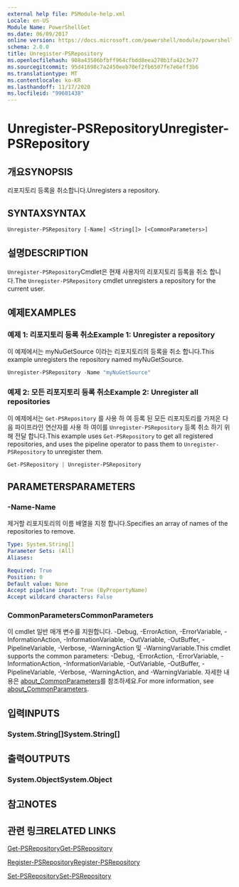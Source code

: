 ```yaml
---
external help file: PSModule-help.xml
Locale: en-US
Module Name: PowerShellGet
ms.date: 06/09/2017
online version: https://docs.microsoft.com/powershell/module/powershellget/unregister-psrepository?view=powershell-7.2&WT.mc_id=ps-gethelp
schema: 2.0.0
title: Unregister-PSRepository
ms.openlocfilehash: 908a43506bfbff964cfbdd8eea270b1fa42c3e77
ms.sourcegitcommit: 95d41698c7a2450eeb70ef2fb6507fe7e6eff3b6
ms.translationtype: MT
ms.contentlocale: ko-KR
ms.lasthandoff: 11/17/2020
ms.locfileid: "99601438"
---
```

# <span data-ttu-id="93788-102">Unregister-PSRepository</span><span class="sxs-lookup"><span data-stu-id="93788-102">Unregister-PSRepository</span></span>

## <span data-ttu-id="93788-103">개요</span><span class="sxs-lookup"><span data-stu-id="93788-103">SYNOPSIS</span></span>
<span data-ttu-id="93788-104">리포지토리 등록을 취소합니다.</span><span class="sxs-lookup"><span data-stu-id="93788-104">Unregisters a repository.</span></span>

## <span data-ttu-id="93788-105">SYNTAX</span><span class="sxs-lookup"><span data-stu-id="93788-105">SYNTAX</span></span>

```
Unregister-PSRepository [-Name] <String[]> [<CommonParameters>]
```

## <span data-ttu-id="93788-106">설명</span><span class="sxs-lookup"><span data-stu-id="93788-106">DESCRIPTION</span></span>

<span data-ttu-id="93788-107">`Unregister-PSRepository`Cmdlet은 현재 사용자의 리포지토리 등록을 취소 합니다.</span><span class="sxs-lookup"><span data-stu-id="93788-107">The `Unregister-PSRepository` cmdlet unregisters a repository for the current user.</span></span>

## <span data-ttu-id="93788-108">예제</span><span class="sxs-lookup"><span data-stu-id="93788-108">EXAMPLES</span></span>

### <span data-ttu-id="93788-109">예제 1: 리포지토리 등록 취소</span><span class="sxs-lookup"><span data-stu-id="93788-109">Example 1: Unregister a repository</span></span>

<span data-ttu-id="93788-110">이 예제에서는 myNuGetSource 이라는 리포지토리의 등록을 취소 합니다.</span><span class="sxs-lookup"><span data-stu-id="93788-110">This example unregisters the repository named myNuGetSource.</span></span>

```powershell
Unregister-PSRepository -Name "myNuGetSource"
```

### <span data-ttu-id="93788-111">예제 2: 모든 리포지토리 등록 취소</span><span class="sxs-lookup"><span data-stu-id="93788-111">Example 2: Unregister all repositories</span></span>

<span data-ttu-id="93788-112">이 예제에서는 `Get-PSRepository` 를 사용 하 여 등록 된 모든 리포지토리를 가져온 다음 파이프라인 연산자를 사용 하 여이를 `Unregister-PSRepository` 등록 취소 하기 위해 전달 합니다.</span><span class="sxs-lookup"><span data-stu-id="93788-112">This example uses `Get-PSRepository` to get all registered repositories, and uses the pipeline operator to pass them to `Unregister-PSRepository` to unregister them.</span></span>

```powershell
Get-PSRepository | Unregister-PSRepository
```

## <span data-ttu-id="93788-113">PARAMETERS</span><span class="sxs-lookup"><span data-stu-id="93788-113">PARAMETERS</span></span>

### <span data-ttu-id="93788-114">-Name</span><span class="sxs-lookup"><span data-stu-id="93788-114">-Name</span></span>

<span data-ttu-id="93788-115">제거할 리포지토리의 이름 배열을 지정 합니다.</span><span class="sxs-lookup"><span data-stu-id="93788-115">Specifies an array of names of the repositories to remove.</span></span>

```yaml
Type: System.String[]
Parameter Sets: (All)
Aliases:

Required: True
Position: 0
Default value: None
Accept pipeline input: True (ByPropertyName)
Accept wildcard characters: False
```

### <span data-ttu-id="93788-116">CommonParameters</span><span class="sxs-lookup"><span data-stu-id="93788-116">CommonParameters</span></span>

<span data-ttu-id="93788-117">이 cmdlet 일반 매개 변수를 지원합니다. -Debug, -ErrorAction, -ErrorVariable, -InformationAction, -InformationVariable, -OutVariable, -OutBuffer, -PipelineVariable, -Verbose, -WarningAction 및 -WarningVariable.</span><span class="sxs-lookup"><span data-stu-id="93788-117">This cmdlet supports the common parameters: -Debug, -ErrorAction, -ErrorVariable, -InformationAction, -InformationVariable, -OutVariable, -OutBuffer, -PipelineVariable, -Verbose, -WarningAction, and -WarningVariable.</span></span> <span data-ttu-id="93788-118">자세한 내용은 [about_CommonParameters](https://go.microsoft.com/fwlink/?LinkID=113216)를 참조하세요.</span><span class="sxs-lookup"><span data-stu-id="93788-118">For more information, see [about_CommonParameters](https://go.microsoft.com/fwlink/?LinkID=113216).</span></span>

## <span data-ttu-id="93788-119">입력</span><span class="sxs-lookup"><span data-stu-id="93788-119">INPUTS</span></span>

### <span data-ttu-id="93788-120">System.String[]</span><span class="sxs-lookup"><span data-stu-id="93788-120">System.String[]</span></span>

## <span data-ttu-id="93788-121">출력</span><span class="sxs-lookup"><span data-stu-id="93788-121">OUTPUTS</span></span>

### <span data-ttu-id="93788-122">System.Object</span><span class="sxs-lookup"><span data-stu-id="93788-122">System.Object</span></span>

## <span data-ttu-id="93788-123">참고</span><span class="sxs-lookup"><span data-stu-id="93788-123">NOTES</span></span>

## <span data-ttu-id="93788-124">관련 링크</span><span class="sxs-lookup"><span data-stu-id="93788-124">RELATED LINKS</span></span>

[<span data-ttu-id="93788-125">Get-PSRepository</span><span class="sxs-lookup"><span data-stu-id="93788-125">Get-PSRepository</span></span>](Get-PSRepository.md)

[<span data-ttu-id="93788-126">Register-PSRepository</span><span class="sxs-lookup"><span data-stu-id="93788-126">Register-PSRepository</span></span>](Register-PSRepository.md)

[<span data-ttu-id="93788-127">Set-PSRepository</span><span class="sxs-lookup"><span data-stu-id="93788-127">Set-PSRepository</span></span>](Set-PSRepository.md)
